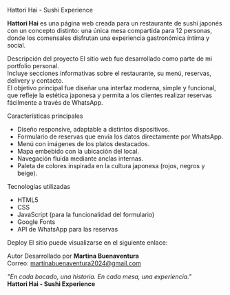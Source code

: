 Hattori Hai - Sushi Experience

**Hattori Hai** es una página web creada para un restaurante de sushi japonés con un concepto distinto: una única mesa compartida para 12 personas, donde los comensales disfrutan una experiencia gastronómica íntima y social.

Descripción del proyecto
El sitio web fue desarrollado como parte de mi portfolio personal.  
Incluye secciones informativas sobre el restaurante, su menú, reservas, delivery y contacto.  
El objetivo principal fue diseñar una interfaz moderna, simple y funcional, que refleje la estética japonesa y permita a los clientes realizar reservas fácilmente a través de WhatsApp.

Características principales
- Diseño responsive, adaptable a distintos dispositivos.  
- Formulario de reservas que envía los datos directamente por WhatsApp.  
- Menú con imágenes de los platos destacados.  
- Mapa embebido con la ubicación del local.  
- Navegación fluida mediante anclas internas.  
- Paleta de colores inspirada en la cultura japonesa (rojos, negros y beige).

Tecnologías utilizadas
- HTML5  
- CSS
- JavaScript (para la funcionalidad del formulario)  
- Google Fonts  
- API de WhatsApp para las reservas

Deploy
El sitio puede visualizarse en el siguiente enlace:  

Autor
Desarrollado por **Martina Buenaventura**  
Correo: [martinabuenaventura2024@gmail.com](mailto:martinabuenaventura2024@gmail.com)

*"En cada bocado, una historia. En cada mesa, una experiencia."*  
**Hattori Hai - Sushi Experience**

